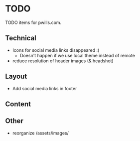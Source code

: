 # TODO

TODO items for pwills.com.

## Technical
- Icons for social media links disappeared :(
  - Doesn't happen if we use local theme instead of remote
- reduce resolution of header images (& headshot)

## Layout
- Add social media links in footer

## Content


## Other
- reorganize /assets/images/
